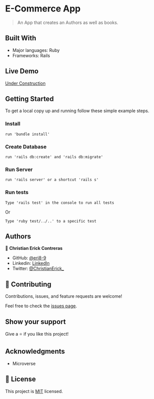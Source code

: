 # E-Commerce App

> An App that creates an Authors as well as books.


## Built With

- Major languages: Ruby
- Frameworks: Rails

## Live Demo

[Under Construction](https://livedemo.com)


## Getting Started

To get a local copy up and running follow these simple example steps.

### Install
```
run 'bundle install'
```
### Create Database
```
run 'rails db:create' and 'rails db:migrate'
```
### Run Server
```
run 'rails server' or a shortcut 'rails s'
```
### Run tests
```
Type 'rails test' in the console to run all tests
```
Or
```
Type 'ruby test/../..' to a specific test
```

## Authors

👤 **Christian Erick Contreras**

- GitHub: [@eri8-9](https://github.com/eri8-9)
- Linkedin: [LinkedIn](https://www.linkedin.com/in/christian-erick/)
- Twitter: [@ChristianErick_](https://twitter.com/ChristianErick_)


## 🤝 Contributing

Contributions, issues, and feature requests are welcome!

Feel free to check the [issues page](../../issues/).

## Show your support

Give a ⭐️ if you like this project!

## Acknowledgments

- Microverse

## 📝 License

This project is [MIT](./MIT.md) licensed.